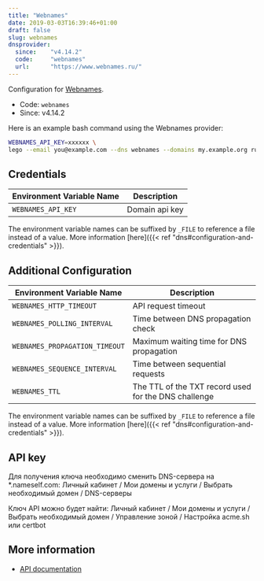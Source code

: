```yaml
---
title: "Webnames"
date: 2019-03-03T16:39:46+01:00
draft: false
slug: webnames
dnsprovider:
  since:    "v4.14.2"
  code:     "webnames"
  url:      "https://www.webnames.ru/"
---
```


<!-- THIS DOCUMENTATION IS AUTO-GENERATED. PLEASE DO NOT EDIT. -->
<!-- providers/dns/webnames/webnames.toml -->
<!-- THIS DOCUMENTATION IS AUTO-GENERATED. PLEASE DO NOT EDIT. -->


Configuration for [Webnames](https://www.webnames.ru/).


<!--more-->

- Code: `webnames`
- Since: v4.14.2


Here is an example bash command using the Webnames provider:

```bash
WEBNAMES_API_KEY=xxxxxx \
lego --email you@example.com --dns webnames --domains my.example.org run
```




## Credentials

| Environment Variable Name | Description |
|-----------------------|-------------|
| `WEBNAMES_API_KEY` | Domain api key |

The environment variable names can be suffixed by `_FILE` to reference a file instead of a value.
More information [here]({{< ref "dns#configuration-and-credentials" >}}).


## Additional Configuration

| Environment Variable Name | Description |
|--------------------------------|-------------|
| `WEBNAMES_HTTP_TIMEOUT` | API request timeout |
| `WEBNAMES_POLLING_INTERVAL` | Time between DNS propagation check |
| `WEBNAMES_PROPAGATION_TIMEOUT` | Maximum waiting time for DNS propagation |
| `WEBNAMES_SEQUENCE_INTERVAL` | Time between sequential requests |
| `WEBNAMES_TTL` | The TTL of the TXT record used for the DNS challenge |

The environment variable names can be suffixed by `_FILE` to reference a file instead of a value.
More information [here]({{< ref "dns#configuration-and-credentials" >}}).

## API key 

Для получения ключа необходимо сменить DNS-сервера на *.nameself.com: Личный кабинет / Мои домены и услуги / Выбрать необходимый домен / DNS-серверы

Ключ API можно будет найти: Личный кабинет / Мои домены и услуги / Выбрать необходимый домен / Управление зоной / Настройка acme.sh или certbot



## More information

- [API documentation](https://www.webnames.ru/scripts/json_domain_zone_manager.pl)

<!-- THIS DOCUMENTATION IS AUTO-GENERATED. PLEASE DO NOT EDIT. -->
<!-- providers/dns/webnames/webnames.toml -->
<!-- THIS DOCUMENTATION IS AUTO-GENERATED. PLEASE DO NOT EDIT. -->

